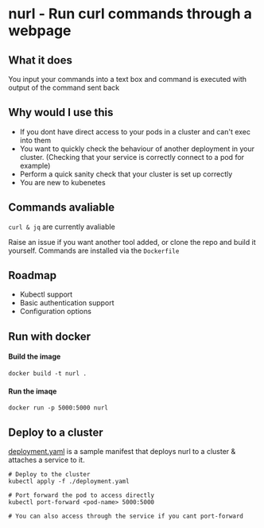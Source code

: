 # nurl - Run curl commands through a webpage

## What it does

You input your commands into a text box and command is executed with output of the command sent back

## Why would I use this

- If you dont have direct access to your pods in a cluster and can't exec into them
- You want to quickly check the behaviour of another deployment in your cluster. (Checking that your service is correctly connect to a pod for example)
- Perform a quick sanity check that your cluster is set up correctly
- You are new to kubenetes 
## Commands avaliable 

`curl & jq` are currently avaliable

Raise an issue if you want another tool added, or clone the repo and build it yourself. Commands are installed via the `Dockerfile`

## Roadmap 

- Kubectl support
- Basic authentication support
- Configuration options 

## Run with docker 

#### Build the image

`docker build -t nurl .`

#### Run the imaqe

`docker run -p 5000:5000 nurl`

## Deploy to a cluster

[deployment.yaml](./deployment.yaml) is a sample manifest that deploys nurl to a cluster & attaches a service to it.

```
# Deploy to the cluster
kubectl apply -f ./deployment.yaml

# Port forward the pod to access directly 
kubectl port-forward <pod-name> 5000:5000

# You can also access through the service if you cant port-forward
```


